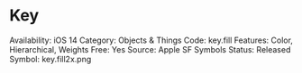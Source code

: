 # Key

Availability: iOS 14
Category: Objects & Things
Code: key.fill
Features: Color, Hierarchical, Weights
Free: Yes
Source: Apple SF Symbols
Status: Released
Symbol: key.fill2x.png